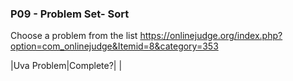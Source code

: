 ### P09 - Problem Set- Sort
Choose a problem from the list https://onlinejudge.org/index.php?option=com_onlinejudge&Itemid=8&category=353

|Uva Problem|Complete?|
|
